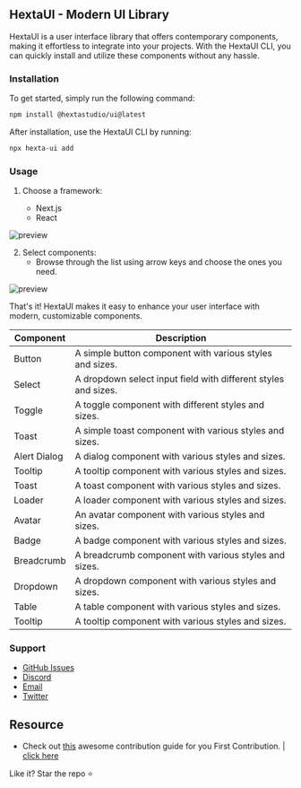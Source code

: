 ## HextaUI - Modern UI Library

HextaUI is a user interface library that offers contemporary components, making it effortless to integrate into your projects. With the HextaUI CLI, you can quickly install and utilize these components without any hassle.

### Installation

To get started, simply run the following command:

```bash
npm install @hextastudio/ui@latest
```

After installation, use the HextaUI CLI by running:

```bash
npx hexta-ui add
```

### Usage

1. Choose a framework:

   - Next.js
   - React

![preview](https://i.imgur.com/V8nw0Kv.png)

2. Select components:
   - Browse through the list using arrow keys and choose the ones you need.

![preview](https://i.imgur.com/rHCHZFd.png)

That's it! HextaUI makes it easy to enhance your user interface with modern, customizable components.

<!-- markdown table of currently supported components with description -->

| Component    | Description                                                    |
| ------------ | -------------------------------------------------------------- |
| Button       | A simple button component with various styles and sizes.       |
| Select       | A dropdown select input field with different styles and sizes. |
| Toggle       | A toggle component with different styles and sizes.            |
| Toast        | A simple toast component with various styles and sizes.        |
| Alert Dialog | A dialog component with various styles and sizes.              |
| Tooltip      | A tooltip component with various styles and sizes.             |
| Toast        | A toast component with various styles and sizes.               |
| Loader       | A loader component with various styles and sizes.              |
| Avatar       | An avatar component with various styles and sizes.             |
| Badge        | A badge component with various styles and sizes.               |
| Breadcrumb   | A breadcrumb component with various styles and sizes.          |
| Dropdown     | A dropdown component with various styles and sizes.            |
| Table        | A table component with various styles and sizes.               |
| Tooltip      | A tooltip component with various styles and sizes.             |

### Support

- [GitHub Issues](https://github.com/HextaStudio/HextaUI/issues)
- [Discord](https://dsc.gg/hextastudio)
- [Email](mailto:hi@hextastudio.in)
- [Twitter](https://twitter.com/preetsuthar17)

## Resource

- Check out [this](https://github.com/firstcontributions/first-contributions) awesome contribution guide for you First Contribution. | [click here](https://github.com/firstcontributions/first-contributions)

Like it? Star the repo ⭐
